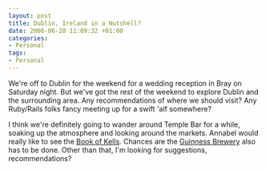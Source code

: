 ```yaml
---
layout: post
title: Dublin, Ireland in a Nutshell?
date: 2006-06-28 11:09:32 +01:00
categories:
- Personal
tags:
- Personal
---
```

We're off to Dublin for the weekend for a wedding reception in Bray on Saturday night.  But we've got the rest of the weekend to explore Dublin and the surrounding area.  Any recommendations of where we should visit?  Any Ruby/Rails folks fancy meeting up for a swift 'alf somewhere?

I think we're definitely going to wander around Temple Bar for a while, soaking up the atmosphere and looking around the markets.  Annabel would really like to see the [Book of Kells](http://en.wikipedia.org/wiki/Book_of_kells).  Chances are the [Guinness Brewery](http://en.wikipedia.org/wiki/St._James%27s_Gate_Brewery) also has to be done.  Other than that, I'm looking for suggestions, recommendations?
